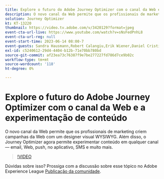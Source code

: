 ```yaml
---
title: Explore o futuro do Adobe Journey Optimizer com o canal da Web e a experimentação de conteúdo
description: O novo canal da Web permite que os profissionais de marketing criem campanhas da Web com um designer visual WYSIWYG. Além disso, o Journey Optimizer agora permite experimentar conteúdo em qualquer canal — email, Web, push, no aplicativo, SMS e muito mais.
solution: Journey Optimizer
kt: KT-13220
thumbnail: https://video.tv.adobe.com/v/3420129?format=jpeg
event-cta-url-live: https://www.youtube.com/watch?v=sNsFedPnhL8
event-cta-url-reg: null
event-start-time: 2023-06-14 08:00-7
event-guests: Sandra Hausmann,Robert Calangiu,Erik Wiener,Daniel Cristian Popescu
exl-id: c5240612-29d4-4404-b12b-71e70bb780bd
source-git-commit: af23ea73c76387f9e7be277227fd786d7ce9b02c
workflow-type: tm+mt
source-wordcount: '118'
ht-degree: 0%

---
```


# Explore o futuro do Adobe Journey Optimizer com o canal da Web e a experimentação de conteúdo

O novo canal da Web permite que os profissionais de marketing criem campanhas da Web com um designer visual WYSIWYG. Além disso, o Journey Optimizer agora permite experimentar conteúdo em qualquer canal — email, Web, push, no aplicativo, SMS e muito mais.

>[!VIDEO](https://video.tv.adobe.com/v/3420129/?learn=on)

Dúvidas sobre isso? Prossiga com a discussão sobre esse tópico no Adobe Experience League [Publicação da comunidade](https://experienceleaguecommunities.adobe.com/t5/journey-optimizer-discussions/experience-league-live-post-session-discussion-explore-the/m-p/599366#M121).
